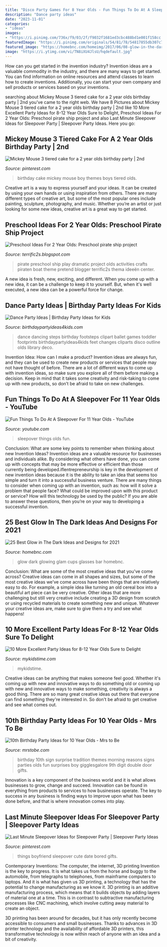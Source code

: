 ```yaml
---
title: "Disco Party Games For 8 Year Olds - Fun Things To Do At A Sleepover For 11 Year Olds"
description: "Dance party ideas"
date: "2023-11-01"
categories:
- "ideas"
images:
- "https://i.pinimg.com/736x/f9/03/2f/f9032f1681ed3cbc488bd1e001f158cc.jpg"
featuredImage: "https://i.pinimg.com/originals/54/81/78/54817855db307c7b978bbf7217a362b3.jpg"
featured_image: "https://homebnc.com/homeimg/2017/06/08-glow-in-the-dark-ideas-homebnc.jpg"
image: "https://i.ytimg.com/vi/TN8iXU4JlsU/hqdefault.jpg"
---
```



How can you get started in the invention industry?
Invention ideas are a valuable commodity in the industry, and there are many ways to get started. You can find information on online resources and attend classes to learn how to create inventions. Additionally, you can start your own company and sell products or services based on your inventions.

	

		
searching about Mickey Mouse 3 tiered cake for a 2 year olds birthday party | 2nd you've came to the right web. We have 8 Pictures about Mickey Mouse 3 tiered cake for a 2 year olds birthday party | 2nd like 10 More Excellent Party Ideas for 8-12 Year Olds Sure to Delight, Preschool Ideas For 2 Year Olds: Preschool pirate ship project and also Last Minute Sleepover Ideas for Sleepover Party | Sleepover Party Ideas. Here you go:
		
    
## Mickey Mouse 3 Tiered Cake For A 2 Year Olds Birthday Party | 2nd

<img loading=lazy src="https://i.pinimg.com/originals/54/81/78/54817855db307c7b978bbf7217a362b3.jpg" onerror="this.onerror=null;this.src='https://tse2.mm.bing.net/th?id=OIP.IuI9RWDFv6Ndl82Z7QjutQHaHk&amp;pid=15.1';" alt="Mickey Mouse 3 tiered cake for a 2 year olds birthday party | 2nd">

_Source: pinterest.com_

>birthday cake mickey mouse boy themes boys tiered olds. 

	

Creative art is a way to express yourself and your ideas. It can be created by using your own hands or using inspiration from others. There are many different types of creative art, but some of the most popular ones include painting, sculpture, photography, and music. Whether you’re an artist or just looking for some new ideas, creative art is a great way to get started.

    
## Preschool Ideas For 2 Year Olds: Preschool Pirate Ship Project

<img loading=lazy src="http://lh3.googleusercontent.com/-eMKqvaMDXts/UgSayGxaoEI/AAAAAAAAEBI/C_qpbeIVrYg/s640/blogger-image-1666377712.jpg" onerror="this.onerror=null;this.src='https://tse3.mm.bing.net/th?id=OIP.8RfnNNmpstuvMVI7LVOM5QHaFj&amp;pid=15.1';" alt="Preschool Ideas For 2 Year Olds: Preschool pirate ship project">

_Source: terrific2s.blogspot.com_

>pirate preschool ship play dramatic project olds activities crafts piraten boat theme pretend blogger terrific2s thema ideeën center. 

	

A new idea is fresh, new, exciting, and different. When you come up with a new idea, it can be a challenge to keep it to yourself. But, when it's well executed, a new idea can be a powerful force for change.

    
## Dance Party Ideas | Birthday Party Ideas For Kids

<img loading=lazy src="http://www.birthdaypartyideas4kids.com/dancesteps1.png" onerror="this.onerror=null;this.src='https://tse1.mm.bing.net/th?id=OIP.c1-pQA819hiT9rwT7fsPHwHaFn&amp;pid=15.1';" alt="Dance Party Ideas | Birthday Party Ideas for Kids">

_Source: birthdaypartyideas4kids.com_

>dance dancing steps birthday footsteps clipart ballet games toddler footprints birthdaypartyideas4kids feet changes cliparts disco outline olds library deco. 

	

Invention Idea: How can I make a product?
Invention ideas are always fun, and they can be used to create new products or services that people may not have thought of before. There are a lot of different ways to come up with invention ideas, so make sure you explore all of them before making a decision. Keep in mind that it takes some creativity and risk-taking to come up with new products, so don’t be afraid to take on new challenges.

    
## Fun Things To Do At A Sleepover For 11 Year Olds - YouTube

<img loading=lazy src="https://i.ytimg.com/vi/TN8iXU4JlsU/hqdefault.jpg" onerror="this.onerror=null;this.src='https://tse3.mm.bing.net/th?id=OIP.6ik4m5QW4Ua37ZPXk4eBqwHaFj&amp;pid=15.1';" alt="Fun Things To Do At A Sleepover For 11 Year Olds - YouTube">

_Source: youtube.com_

>sleepover things olds fun. 

	

Conclusion: What are some key points to remember when thinking about new Invention Ideas?
Invention ideas are a valuable resource for businesses and individuals alike. By considering what others have done, you can come up with concepts that may be more effective or efficient than those currently being developed.iflentrepreneurship is key in the development of new invention ideas because it is the ability to take an idea that seems too simple and turn it into a successful business venture. There are many things to consider when coming up with an invention, such as: how will it solve a problem that people face? What could be improved upon with this product or service? How will this technology be used by the public? If you are able to answer these questions, then you’re on your way to developing a successful invention.

    
## 25 Best Glow In The Dark Ideas And Designs For 2021

<img loading=lazy src="https://homebnc.com/homeimg/2017/06/08-glow-in-the-dark-ideas-homebnc.jpg" onerror="this.onerror=null;this.src='https://tse4.mm.bing.net/th?id=OIP.zWKfEOL6YgzrkYlzNTNQ_wHaTd&amp;pid=15.1';" alt="25 Best Glow in The Dark Ideas and Designs for 2021">

_Source: homebnc.com_

>glow dark glowing glam cups glasses bar homebnc. 

	

Conclusion: What are some of the most creative ideas that you've come across?
Creative ideas can come in all shapes and sizes, but some of the most creative ideas we've come across have been things that are relatively easy to do. For example, a simple idea like turning an old cereal box into a beautiful art piece can be very creative. Other ideas that are more challenging but still very creative include creating a 3D design from scratch or using recycled materials to create something new and unique. Whatever your creative ideas are, make sure to give them a try and see what happens!

    
## 10 More Excellent Party Ideas For 8-12 Year Olds Sure To Delight

<img loading=lazy src="https://www.mykidstime.com/wp-content/uploads/2017/02/10-More-Excellent-Party-Ideas-for-8-12-Year-Olds-Sure-to-Delight-683x1024.jpg" onerror="this.onerror=null;this.src='https://tse1.mm.bing.net/th?id=OIP.c-PM_kRZVQsNozYCGMy28gHaLG&amp;pid=15.1';" alt="10 More Excellent Party Ideas for 8-12 Year Olds Sure to Delight">

_Source: mykidstime.com_

>mykidstime. 

	

Creative ideas can be anything that makes someone feel good. Whether it's coming up with new and innovative ways to do something old or coming up with new and innovative ways to make something, creativity is always a good thing. There are so many great creative ideas out there that everyone can find something they're interested in. So don't be afraid to get creative and see what comes out.

    
## 10th Birthday Party Ideas For 10 Year Olds - Mrs To Be

<img loading=lazy src="http://mrstobe.com/wp-content/uploads/2020/07/10th-birthday-party-ideas-1430304939393792467.jpg" onerror="this.onerror=null;this.src='https://tse1.mm.bing.net/th?id=OIP.If3YII9fTOynvQJcEWXzFwHaNJ&amp;pid=15.1';" alt="10th Birthday Party Ideas for 10 Year Olds - Mrs to Be">

_Source: mrstobe.com_

>birthday 10th sign surprise tradition themes morning reasons signs parties olds fun surprises boy gigglesgalore 9th digit double door gifts. 

	

Innovation is a key component of the business world and it is what allows businesses to grow, change and succeed. Innovation can be found in everything from products to services to how businesses operate. The key to success in any business is finding ways to improve upon what has been done before, and that is where innovation comes into play.

    
## Last Minute Sleepover Ideas For Sleepover Party | Sleepover Party Ideas

<img loading=lazy src="https://i.pinimg.com/736x/f9/03/2f/f9032f1681ed3cbc488bd1e001f158cc.jpg" onerror="this.onerror=null;this.src='https://tse2.mm.bing.net/th?id=OIP.QWsQdDILVX69zoMrdUhB8AHaM6&amp;pid=15.1';" alt="Last Minute Sleepover Ideas for Sleepover Party | Sleepover Party Ideas">

_Source: pinterest.com_

>things boyfriend sleepover cute date bored gifts. 

	

Contemporary Inventions: The computer, the internet, 3D printing
Invention is the key to progress. It is what takes us from the horse and buggy to the automobile, from telegraphs to telephones, from mainframe computers to laptops. And it is what has given us 3D printing, a technology that has the potential to change manufacturing as we know it.
3D printing is an additive manufacturing process, which means that it builds objects by adding layers of material one at a time. This is in contrast to subtractive manufacturing processes like CNC machining, which involve cutting away material to create an object.

3D printing has been around for decades, but it has only recently become accessible to consumers and small businesses. Thanks to advances in 3D printer technology and the availability of affordable 3D printers, this transformative technology is now within reach of anyone with an idea and a bit of creativity.

